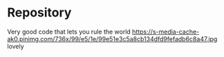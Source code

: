 # Repository
Very good code that lets you rule the world
https://s-media-cache-ak0.pinimg.com/736x/99/e5/1e/99e51e3c5a8cb134dfd9fefadb6c8a47.jpg
lovely
